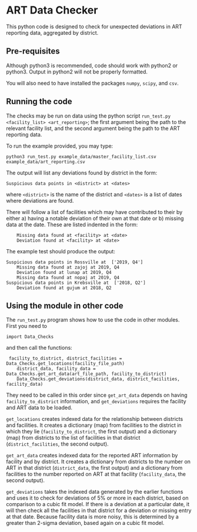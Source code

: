 # ART Data Checker

This python code is designed to check for unexpected deviations in ART reporting data, aggregated by district. 

## Pre-requisites

Although python3 is recommended, code should work with python2 or python3. Output in python2 will not be properly formatted. 

You will also need to have installed the packages `numpy`, `scipy`, and `csv`. 

## Running the code 

The checks may be run on data using the python script `run_test.py <facility_list> <art_reporting>`; the first argument being the path to the relevant facility list, and the second argument being the path to the ART reporting data. 

To run the example provided, you may type:
```
python3 run_test.py example_data/master_facility_list.csv example_data/art_reporting.csv
```

The output will list any deviations found by district in the form:
```
Suspicious data points in <district> at <dates>
```
where `<district>` is the name of the district and `<dates>` is a list of dates where deviations are found. 

There will follow a list of facilities which may have contributed to their by either a) having a notable deviation of their own at that date or b) missing data at the date. These are listed indented in the form:
```
    Missing data found at <facility> at <date>
    Deviation found at <facility> at <date>
```

The example test should produce the output:
```
Suspicious data points in Rossville at  ['2019, Q4']
	Missing data found at zajoj at 2019, Q4
	Deviation found at lunap at 2019, Q4
	Missing data found at nopaj at 2019, Q4
Suspicious data points in Krebsville at  ['2018, Q2']
	Deviation found at gujum at 2018, Q2
```

## Using the module in other code

The `run_test.py` program shows how to use the code in other modules. First you need to 
```
import Data_Checks
```

and then call the functions:
```
 facility_to_district, district_facilities = Data_Checks.get_locations(facility_file_path)
    district_data, facility_data = Data_Checks.get_art_data(art_file_path, facility_to_district)
    Data_Checks.get_deviations(district_data, district_facilities, facility_data)
```
They need to be called in this order since `get_art_data` depends on having `facility_to_district` information, and `get_deviations` requires the facility and ART data to be loaded. 

`get_locations` creates indexed data for the relationship between districts and facilities. It creates a dictionary (map) from facilities to the district in which they lie (`facility_to_district`, the first output) and a dictionary (map) from districts to the list of facilities in that district (`district_facilities`, the second output). 

`get_art_data` creates indexed data for the reported ART information by facility and by district. It creates a dictionary from districts to the number on ART in that district (`district_data`, the first output) and a dictionary from facilities to the number reported on ART at that facility (`facility_data`, the second output). 

`get_deviations` takes the indexed data generated by the earlier functions and uses it to check for deviations of 5% or more in each district, based on comparison to a cubic fit model. If there is a deviation at a particular date, it will then check all the facilities in that district for a deviation or missing entry at that date. Because facility data is more noisy, this is determined by a greater than 2-sigma deviation, based again on a cubic fit model. 